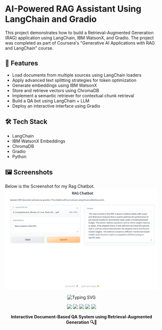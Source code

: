 # AI-Powered RAG Assistant Using LangChain and Gradio

This project demonstrates how to build a Retrieval-Augmented Generation (RAG) application using LangChain, IBM WatsonX, and Gradio. The project was completed as part of Coursera's "Generative AI Applications with RAG and LangChain" course.

## 🚀 Features
- Load documents from multiple sources using LangChain loaders
- Apply advanced text splitting strategies for token optimization
- Generate embeddings using IBM WatsonX
- Store and retrieve vectors using ChromaDB
- Implement a semantic retriever for contextual chunk retrieval
- Build a QA bot using LangChain + LLM
- Deploy an interactive interface using Gradio

## 🛠️ Tech Stack
- LangChain
- IBM WatsonX Embeddings
- ChromaDB
- Gradio
- Python

## 🖼️ Screenshots
Below is the Screenshot for my Rag Chatbot.
![🤖 QA Bot Interface](Rag_Chatbot.png)

<p align="center">
  <img src="https://readme-typing-svg.herokuapp.com?font=Fira+Code&size=30&duration=3000&pause=1000&center=true&vCenter=true&width=1000&lines=AI-Powered+RAG+Assistant;LangChain+%7C+WatsonX+Embeddings+%7C+Gradio+UI;Context-Aware+Question+Answering+%F0%9F%94%A5" alt="Typing SVG" />
</p>

<p align="center">
  <img src="https://img.shields.io/badge/LangChain-4B8BBE?style=for-the-badge&logo=chainlink&logoColor=white">
  <img src="https://img.shields.io/badge/Gradio-FF7043?style=for-the-badge&logo=python&logoColor=white">
  <img src="https://img.shields.io/badge/WatsonX-0A74DA?style=for-the-badge&logo=ibm&logoColor=white">
  <img src="https://img.shields.io/badge/ChromaDB-6A1B9A?style=for-the-badge&logo=databricks&logoColor=white">
  <img src="https://img.shields.io/badge/RAG-1E88E5?style=for-the-badge&logo=openai&logoColor=white">
</p>

<p align="center"><strong>Interactive Document-Based QA System using Retrieval-Augmented Generation 🔍📄</strong></p>




